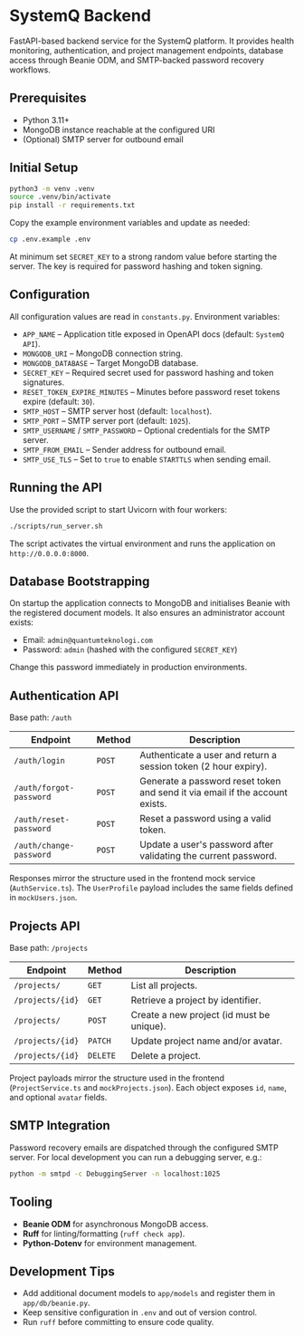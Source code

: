 # SystemQ Backend

FastAPI-based backend service for the SystemQ platform. It provides health monitoring, authentication, and project management endpoints, database access through Beanie ODM, and SMTP-backed password recovery workflows.

## Prerequisites

- Python 3.11+
- MongoDB instance reachable at the configured URI
- (Optional) SMTP server for outbound email

## Initial Setup

```bash
python3 -m venv .venv
source .venv/bin/activate
pip install -r requirements.txt
```

Copy the example environment variables and update as needed:

```bash
cp .env.example .env
```

At minimum set `SECRET_KEY` to a strong random value before starting the server. The key is required for password hashing and token signing.

## Configuration

All configuration values are read in `constants.py`. Environment variables:

- `APP_NAME` – Application title exposed in OpenAPI docs (default: `SystemQ API`).
- `MONGODB_URI` – MongoDB connection string.
- `MONGODB_DATABASE` – Target MongoDB database.
- `SECRET_KEY` – Required secret used for password hashing and token signatures.
- `RESET_TOKEN_EXPIRE_MINUTES` – Minutes before password reset tokens expire (default: `30`).
- `SMTP_HOST` – SMTP server host (default: `localhost`).
- `SMTP_PORT` – SMTP server port (default: `1025`).
- `SMTP_USERNAME` / `SMTP_PASSWORD` – Optional credentials for the SMTP server.
- `SMTP_FROM_EMAIL` – Sender address for outbound email.
- `SMTP_USE_TLS` – Set to `true` to enable `STARTTLS` when sending email.

## Running the API

Use the provided script to start Uvicorn with four workers:

```bash
./scripts/run_server.sh
```

The script activates the virtual environment and runs the application on `http://0.0.0.0:8000`.

## Database Bootstrapping

On startup the application connects to MongoDB and initialises Beanie with the registered document models. It also ensures an administrator account exists:

- Email: `admin@quantumteknologi.com`
- Password: `admin` (hashed with the configured `SECRET_KEY`)

Change this password immediately in production environments.

## Authentication API

Base path: `/auth`

| Endpoint | Method | Description |
| --- | --- | --- |
| `/auth/login` | `POST` | Authenticate a user and return a session token (2 hour expiry). |
| `/auth/forgot-password` | `POST` | Generate a password reset token and send it via email if the account exists. |
| `/auth/reset-password` | `POST` | Reset a password using a valid token. |
| `/auth/change-password` | `POST` | Update a user's password after validating the current password. |

Responses mirror the structure used in the frontend mock service (`AuthService.ts`). The `UserProfile` payload includes the same fields defined in `mockUsers.json`.

## Projects API

Base path: `/projects`

| Endpoint | Method | Description |
| --- | --- | --- |
| `/projects/` | `GET` | List all projects. |
| `/projects/{id}` | `GET` | Retrieve a project by identifier. |
| `/projects/` | `POST` | Create a new project (id must be unique). |
| `/projects/{id}` | `PATCH` | Update project name and/or avatar. |
| `/projects/{id}` | `DELETE` | Delete a project. |

Project payloads mirror the structure used in the frontend (`ProjectService.ts` and `mockProjects.json`). Each object exposes `id`, `name`, and optional `avatar` fields.

## SMTP Integration

Password recovery emails are dispatched through the configured SMTP server. For local development you can run a debugging server, e.g.:

```bash
python -m smtpd -c DebuggingServer -n localhost:1025
```

## Tooling

- **Beanie ODM** for asynchronous MongoDB access.
- **Ruff** for linting/formatting (`ruff check app`).
- **Python-Dotenv** for environment management.

## Development Tips

- Add additional document models to `app/models` and register them in `app/db/beanie.py`.
- Keep sensitive configuration in `.env` and out of version control.
- Run `ruff` before committing to ensure code quality.
